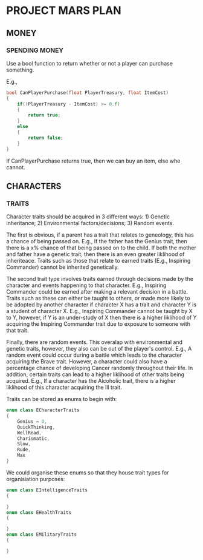 # PROJECT MARS PLAN


## MONEY
### SPENDING MONEY

Use a bool function to return whether or not a player can purchase something. 

E.g., 
```C++
bool CanPlayerPurchase(float PlayerTreasury, float ItemCost)
{
    if((PlayerTreasury - ItemCost) >= 0.f)
    {
        return true;
    }
    else
    {
        return false;
    }
}
```

If CanPlayerPurchase returns true, then we can buy an item, else whe cannot.


## CHARACTERS 

### TRAITS

Character traits should be acquired in 3 different ways: 1) Genetic inheritance; 
2) Environmental factors/decisions; 3) Random events.

The first is obvious, if a parent has a trait that relates to geneology, this 
has a chance of being passed on. E.g., If the father has the Genius trait, then
there is a x% chance of that being passed on to the child. If both the mother
and father have a genetic trait, then there is an even greater liklihood of 
inheriteace. Traits such as those that relate to earned traits (E.g., Inspiring
Commander) cannot be inherited genetically.

The second trait type involves traits earned through decisions made by the 
character and events happening to that character. E.g., Inspiring Commander
could be earned after making a relevant decision in a battle. Traits such
as these can either be taught to others, or made more likely to be adopted
by another character if character X has a trait and character Y is a student
of character X. E.g., Inspiring Commander cannot be taught by X to Y, however,
if Y is an under-study of X then there is a higher liklihood of Y acquiring 
the Inspiring Commander trait due to exposure to someone with that trait.

Finally, there are random events. This overalap with environmental and 
genetic traits, however, they also can be out of the player's control. 
E.g., A random event could occur during a battle which leads to the character
acquiring the Brave trait. However, a character could also have a percentage
chance of developing Cancer randomly throughout their life. In addition, 
certain traits can lead to a higher liklihood of other traits being acquired.
E.g., If a character has the Alcoholic trait, there is a higher liklihood of
this character acquiring the Ill trait.

Traits can be stored as enums to begin with:
```C++
enum class ECharacterTraits
{
    Genius = 0,
    QuickThinking,
    WellRead,
    Charismatic,
    Slow,
    Rude,
    Max
}
```

We could organise these enums so that they house trait types for organisiation purposes:
```C++
enum class EIntelligenceTraits
{

}
enum class EHealthTraits
{

}
enum class EMilitaryTraits
{

}
```